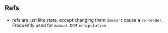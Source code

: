 ## Refs
- refs are just like state, except changing them `doesn't` cause a `re-render`. Frequently used for `manual DOM manipulation`.